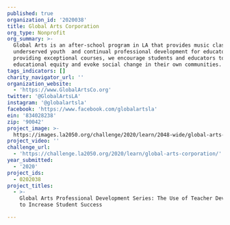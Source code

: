 ```yaml
---
published: true
organization_id: '2020038'
title: Global Arts Corporation
org_type: Nonprofit
org_summary: >-
  Global Arts is an after-school program in LA that provides music classes for
  underserved youth  and continual professional development for educators. By
  providing exceptional courses, we encourage students and educators to promote
  educational equity and evoke social change in their own communities. 
tags_indicators: []
charity_navigator_url: ''
organization_website:
  - 'https://www.GlobalArtsCo.org'
twitter: '@GlobalArtsLA'
instagram: '@globalartsla'
facebook: 'https://www.facebook.com/globalartsla'
ein: '834028238'
zip: '90042'
project_image: >-
  https://images.la2050.org/challenge/2020/learn/2048-wide/global-arts-corporation.jpg
project_video: ''
challenge_url:
  - 'https://challenge.la2050.org/2020/learn/global-arts-corporation/'
year_submitted:
  - '2020'
project_ids:
  - 0202038
project_titles:
  - >-
    Global Arts Professional Development Series: The Use of Teacher Development
    to Increase Student Success

---
```

